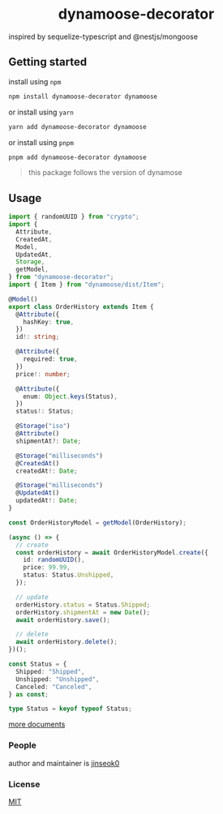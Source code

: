
<h1 align="center">dynamoose-decorator</h1>

inspired by sequelize-typescript and @nestjs/mongoose

## Getting started

install using `npm`

```bash
npm install dynamoose-decorator dynamoose
```

or install using `yarn`

```bash
yarn add dynamoose-decorator dynamoose
```

or install using `pnpm`

```bash
pnpm add dynamoose-decorator dynamoose
```

> this package follows the version of dynamose

## Usage

```typescript
import { randomUUID } from "crypto";
import {
  Attribute,
  CreatedAt,
  Model,
  UpdatedAt,
  Storage,
  getModel,
} from "dynamoose-decorator";
import { Item } from "dynamoose/dist/Item";

@Model()
export class OrderHistory extends Item {
  @Attribute({
    hashKey: true,
  })
  id!: string;

  @Attribute({
    required: true,
  })
  price!: number;

  @Attribute({
    enum: Object.keys(Status),
  })
  status!: Status;

  @Storage("iso")
  @Attribute()
  shipmentAt?: Date;

  @Storage("milliseconds")
  @CreatedAt()
  createdAt!: Date;

  @Storage("milliseconds")
  @UpdatedAt()
  updatedAt!: Date;
}

const OrderHistoryModel = getModel(OrderHistory);

(async () => {
  // create
  const orderHistory = await OrderHistoryModel.create({
    id: randomUUID(),
    price: 99.99,
    status: Status.Unshipped,
  });

  // update
  orderHistory.status = Status.Shipped;
  orderHistory.shipmentAt = new Date();
  await orderHistory.save();

  // delete
  await orderHistory.delete();
})();

const Status = {
  Shipped: "Shipped",
  Unshipped: "Unshipped",
  Canceled: "Canceled",
} as const;

type Status = keyof typeof Status;
```

[more documents](https://github.com/jinseok0/dynamoose-decorator/blob/v3.2.0/docs/index.md)

### People

author and maintainer is [jinseok0](https://github.com/jinseok0)

### License

[MIT](LICENSE)
